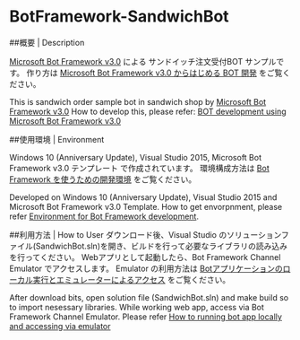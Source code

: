 # BotFramework-SandwichBot

##概要 | Description

[Microsoft Bot Framework v3.0](https://www.botframework.com/) による サンドイッチ注文受付BOT サンプルです。
作り方は [Microsoft Bot Framework v3.0 からはじめる BOT 開発](http://qiita.com/annie/items/edc26c0ee9603e84a2e4) をご覧ください。

This is sandwich order sample bot in sandwich shop by [Microsoft Bot Framework v3.0](https://www.botframework.com/)
How to develop this, please refer: [BOT development using Microsoft Bot Framework v3.0](http://qiita.com/annie/items/edc26c0ee9603e84a2e4)

##使用環境 | Environment

Windows 10 (Anniversary Update), Visual Studio 2015, Microsoft Bot Framework v3.0 テンプレート で作成されています。
環境構成方法は [Bot Framework を使うための開発環境](http://qiita.com/annie/items/edc26c0ee9603e84a2e4#bot-framework-%E3%82%92%E4%BD%BF%E3%81%86%E3%81%9F%E3%82%81%E3%81%AE%E9%96%8B%E7%99%BA%E7%92%B0%E5%A2%83) をご覧ください。

Developed on Windows 10 (Anniversary Update), Visual Studio 2015 and Microsoft Bot Framework v3.0 Template.
How to get envorpnment, please refer [Environment for Bot Framework development](http://qiita.com/annie/items/edc26c0ee9603e84a2e4#bot-framework-%E3%82%92%E4%BD%BF%E3%81%86%E3%81%9F%E3%82%81%E3%81%AE%E9%96%8B%E7%99%BA%E7%92%B0%E5%A2%83).

##利用方法 | How to User
ダウンロード後、Visual Studio のソリューションファイル(SandwichBot.sln)を開き、ビルドを行って必要なライブラリの読み込みを行ってください。
Webアプリとして起動したら、Bot Framework Channel Emulator でアクセスします。
Emulator の利用方法は [Botアプリケーションのローカル実行とエミュレーターによるアクセス](http://qiita.com/annie/items/edc26c0ee9603e84a2e4#bot%E3%82%A2%E3%83%97%E3%83%AA%E3%82%B1%E3%83%BC%E3%82%B7%E3%83%A7%E3%83%B3%E3%81%AE%E3%83%AD%E3%83%BC%E3%82%AB%E3%83%AB%E5%AE%9F%E8%A1%8C%E3%81%A8%E3%82%A8%E3%83%9F%E3%83%A5%E3%83%AC%E3%83%BC%E3%82%BF%E3%83%BC%E3%81%AB%E3%82%88%E3%82%8B%E3%82%A2%E3%82%AF%E3%82%BB%E3%82%B9) をご覧ください。

After download bits, open solution file (SandwichBot.sln) and make build so to import nesessary libraries.
While working web app, access via Bot Framework Channel Emulator.
Please refer [How to running bot app locally and accessing via emulator](http://qiita.com/annie/items/edc26c0ee9603e84a2e4#bot%E3%82%A2%E3%83%97%E3%83%AA%E3%82%B1%E3%83%BC%E3%82%B7%E3%83%A7%E3%83%B3%E3%81%AE%E3%83%AD%E3%83%BC%E3%82%AB%E3%83%AB%E5%AE%9F%E8%A1%8C%E3%81%A8%E3%82%A8%E3%83%9F%E3%83%A5%E3%83%AC%E3%83%BC%E3%82%BF%E3%83%BC%E3%81%AB%E3%82%88%E3%82%8B%E3%82%A2%E3%82%AF%E3%82%BB%E3%82%B9)
